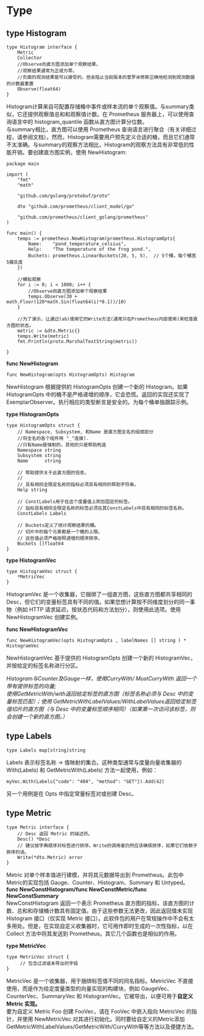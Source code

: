# Type #
## type Histogram ##
```
type Histogram interface {
	Metric
	Collector
  	//Observe向直方图添加单个观察结果。 
  	//观察结果通常为正或为零。 
  	//负面的观测结果是可以接受的，但会阻止当前版本的普罗米修斯正确地检测到观测数据的计数器重置 
	Observe(float64)
}
```
Histogram计算来自可配置存储桶中事件或样本流的单个观察值。与summary类似，它还提供观察值总和和观察值计数。在 Prometheus 服务器上，可以使用查询语言中的 histogram_quantile 函数从直方图计算分位数。     
与summary相比，直方图可以使用 Prometheus 查询语言进行聚合（有关详细过程，请参阅文档）。然而，Histogram需要用户预先定义合适的桶，而且它们通常不太准确。与summary的观察方法相比，Histogram的观察方法具有非常低的性能开销。要创建直方图实例，使用 NewHistogram:
```
package main

import (
	"fmt"
	"math"

	"github.com/golang/protobuf/proto"

	dto "github.com/prometheus/client_model/go"

	"github.com/prometheus/client_golang/prometheus"
)

func main() {
	temps := prometheus.NewHistogram(prometheus.HistogramOpts{
		Name:    "pond_temperature_celsius",
		Help:    "The temperature of the frog pond.", 
		Buckets: prometheus.LinearBuckets(20, 5, 5),  // 5个桶，每个桶宽5摄氏度
	})

	//模拟观察
	for i := 0; i < 1000; i++ {
		//Observe向直方图添加单个观察结果
		temps.Observe(30 + math.Floor(120*math.Sin(float64(i)*0.1))/10)
	}

	//为了演示，让通过(ab)使用它的Write方法(通常只在Prometheus内部使用)来检查直方图的状态。 
	metric := &dto.Metric{}
	temps.Write(metric)
	fmt.Println(proto.MarshalTextString(metric))

}
```
**func NewHistogram**
```
func NewHistogram(opts HistogramOpts) Histogram
```
NewHistogram 根据提供的 HistogramOpts 创建一个新的 Histogram。如果 HistogramOpts 中的桶不是严格递增的顺序，它会恐慌。返回的实现还实现了 ExemplarObserver。执行相应的类型断言是安全的。为每个桶单独跟踪示例。    

**type HistogramOpts**
```
type HistogramOpts struct {
	// Namespace, Subsystem, 和Name 是直方图全名的组成部分
	//将全名的各个组件用 "_"连接). 
	//只有Name是强制的，其他的只是帮助构造
	Namespace string
	Subsystem string
	Name      string

	// 帮助提供关于此直方图的信息。
	//
	// 具有相同全限定名称的指标必须具有相同的帮助字符串。
	Help string

	// ConstLabels用于在这个度量值上附加固定的标签。 
	// 指标具有相同全限定名称的标签必须在其ConstLabels中具有相同的标签名称。 
	ConstLabels Labels

	// Buckets定义了统计观察结果的桶。
	// 切片中的每个元素都是一个桶的上限。 
	// 这些值必须严格按照递增的顺序排序。 
	Buckets []float64
}
```

**type HistogramVec**
```
type HistogramVec struct {
	*MetricVec
}
```
HistogramVec 是一个收集器，它捆绑了一组直方图，这些直方图都共享相同的 Desc，但它们的变量标签具有不同的值。如果您想计算按不同维度划分的同一事物（例如 HTTP 请求延迟，按状态代码和方法划分），则使用此选项。使用 NewHistogramVec 创建实例。

**func NewHistogramVec**
```
func NewHistogramVec(opts HistogramOpts , labelNames [] string ) * HistogramVec
```
NewHistogramVec 基于提供的 HistogramOpts 创建一个新的 HistogramVec，并按给定的标签名称进行分区。

*Histogram与Counter及Gauge一样，使用CurryWith/ MustCurryWith 返回一个带有提供标签的向量;      
使用GetMetricWith/with返回给定标签的直方图（标签名称必须与 Desc 中的变量标签匹配）；使用 GetMetricWithLabelValues/WithLabelValues返回给定标签值切片的直方图（与 Desc 中的变量标签顺序相同）（如果第一次访问该标签，则会创建一个新的直方图。）*

## type Labels ##
```
type Labels map[string]string
```
Labels 表示标签名称 -> 值映射的集合。这种类型通常与度量向量收集器的 With(Labels) 和 GetMetricWith(Labels) 方法一起使用，例如：
```
myVec.With(Labels{"code": "404", "method": "GET"}).Add(42)
```
另一个用例是在 Opts 中指定常量标签对或创建 Desc。

## type Metric ##
```
type Metric interface {
	// Desc 返回 Metric 的描述符。
	Desc() *Desc
	// 建议按字典顺序对标签进行排序。Write的调用者仍然应该确保排序，如果它们依赖于排序的话。 
	Write(*dto.Metric) error
}
```
Metric 对单个样本值进行建模，并将其元数据导出到 Prometheus。此包中 Metric的实现包括 Gauge、Counter、Histogram、Summary 和 Untyped。     
**func NewConstHistogram/func NewConstMetric/func NewConstSummary**        
NewConstHistogram 返回一个表示 Prometheus 直方图的指标，该直方图的计数、总和和存储桶计数具有固定值。由于这些参数无法更改，因此返回值未实现 Histogram 接口（仅实现 Metric 接口）。此软件包的用户在常规操作中不会有太多用处。但是，在实现自定义收集器时，它可用作即时生成的一次性指标，以在 Collect 方法中将其发送到 Prometheus。其它几个函数也是相似的作用。     

**type MetricVec** 
```
type MetricVec struct {
	 // 包含过滤或未导出的字段
}
```
MetricVec 是一个收集器，用于捆绑标签值不同的同名指标。MetricVec 不直接使用，而是作为给定度量类型的向量实现的构建块，例如 GaugeVec、CounterVec、SummaryVec 和 HistogramVec。它被导出，以便可用于**自定义 Metric 实现。**      
要为自定义 Metric Foo 创建 FooVec，请在 FooVec 中嵌入指向 MetricVec 的指针，并使用 NewMetricVec 对其进行初始化。同时要给自定义的Metric添加GetMetricWithLabelValues/GetMetricWith/CurryWith等等方法以及便捷方法。
